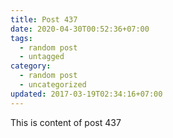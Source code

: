 ```yaml
---
title: Post 437
date: 2020-04-30T00:52:36+07:00
tags:
  - random post
  - untagged
category:
  - random post
  - uncategorized
updated: 2017-03-19T02:34:16+07:00
---
```

This is content of post 437